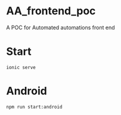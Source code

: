# AA_frontend_poc
A POC for Automated automations front end


# Start
`ionic serve`

# Android
`npm run start:android`